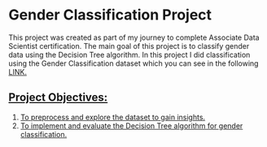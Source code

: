 # Gender Classification Project
This project was created as part of my journey to complete Associate Data Scientist certification. The main goal of this project is to classify gender data using the Decision Tree algorithm. In this project I did classification using the Gender Classification dataset which you can see in the following <a href=https://www.kaggle.com/datasets/elakiricoder/gender-classification-dataset/data)> LINK.
## Project Objectives:
<ol>
<li>To preprocess and explore the dataset to gain insights.</li>
<li>To implement and evaluate the Decision Tree algorithm for gender classification.</li>
</ol>
